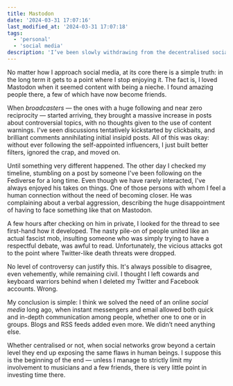 ```yaml
---
title: Mastodon
date: '2024-03-31 17:07:16'
last_modified_at: '2024-03-31 17:07:18'
tags:
  - 'personal'
  - 'social media'
description: 'I’ve been slowly withdrawing from the decentralised social network. While the reasons I told myself were all related to mental health, they’ve suddenly changed.'
---
```

No matter how I approach social media, at its core there is a simple truth: in the long term it gets to a point where I stop enjoying it. The fact is, I loved Mastodon when it seemed content with being a nieche. I found amazing people there, a few of which have now become friends.

When _broadcasters_ — the ones with a huge following and near zero reciprocity — started arriving, they brought a massive increase in posts about controversial topics, with no thoughts given to the use of content warnings. I've seen discussions tentatively kickstarted by clickbaits, and brilliant comments annihilating initial insipid posts. All of this was okay: without ever following the self-appointed influencers, I just built better filters, ignored the crap, and moved on.

Until something very different happened. The other day I checked my timeline, stumbling on a post by someone I've been following on the Fediverse for a long time. Even though we have rarely interacted, I've always enjoyed his takes on things. One of those persons with whom I feel a human connection without the need of becoming closer. He was complaining about a verbal aggression, describing the huge disappointment of having to face something like that on Mastodon.

A few hours after checking on him in private, I looked for the thread to see first-hand how it developed. The nasty pile-on of people united like an actual fascist mob, insulting someone who was simply trying to have a respectful debate, was awful to read. Unfortunately, the vicious attacks got to the point where Twitter-like death threats were dropped.

No level of controversy can justify this. It's always possible to disagree, even vehemently, while remaining civil. I thought I left cowards and keyboard warriors behind when I deleted my Twitter and Facebook accounts. Wrong.

My conclusion is simple: I think we solved the need of an online _social media_ long ago, when instant messengers and email allowed both quick and in-depth communication among people, whether one to one or in groups. Blogs and RSS feeds added even more. We didn’t need anything else.

Whether centralised or not, when social networks grow beyond a certain level they end up exposing the same flaws in human beings. I suppose this is the beginning of the end — unless I manage to strictly limit my involvement to musicians and a few friends, there is very little point in investing time there.